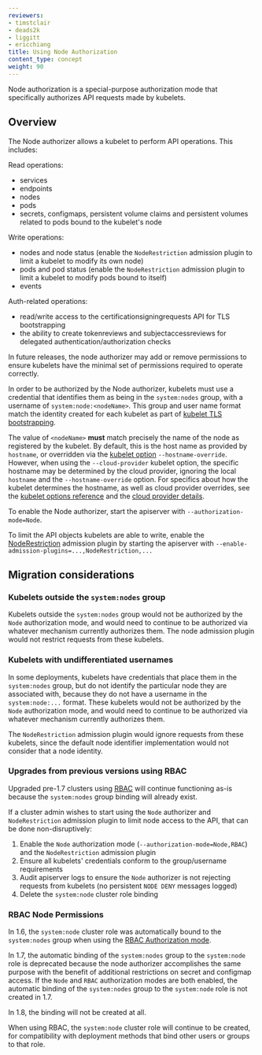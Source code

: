 ```yaml
---
reviewers:
- timstclair
- deads2k
- liggitt
- ericchiang
title: Using Node Authorization
content_type: concept
weight: 90
---
```


<!-- overview -->
Node authorization is a special-purpose authorization mode that specifically authorizes API requests made by kubelets.


<!-- body -->
## Overview

The Node authorizer allows a kubelet to perform API operations. This includes:

Read operations:

* services
* endpoints
* nodes
* pods
* secrets, configmaps, persistent volume claims and persistent volumes related to pods bound to the kubelet's node

Write operations:

* nodes and node status (enable the `NodeRestriction` admission plugin to limit a kubelet to modify its own node)
* pods and pod status (enable the `NodeRestriction` admission plugin to limit a kubelet to modify pods bound to itself)
* events

Auth-related operations:

* read/write access to the certificationsigningrequests API for TLS bootstrapping
* the ability to create tokenreviews and subjectaccessreviews for delegated authentication/authorization checks

In future releases, the node authorizer may add or remove permissions to ensure kubelets
have the minimal set of permissions required to operate correctly.

In order to be authorized by the Node authorizer, kubelets must use a credential that identifies them as 
being in the `system:nodes` group, with a username of `system:node:<nodeName>`.
This group and user name format match the identity created for each kubelet as part of 
[kubelet TLS bootstrapping](/docs/reference/command-line-tools-reference/kubelet-tls-bootstrapping/).

The value of `<nodeName>` **must** match precisely the name of the node as registered by the kubelet. By default, this is the host name as provided by `hostname`, or overridden via the [kubelet option](/docs/reference/command-line-tools-reference/kubelet/) `--hostname-override`. However, when using the `--cloud-provider` kubelet option, the specific hostname may be determined by the cloud provider, ignoring the local `hostname` and the `--hostname-override` option. 
For specifics about how the kubelet determines the hostname, as well as cloud provider overrides, see the [kubelet options reference](/docs/reference/command-line-tools-reference/kubelet/) and the [cloud provider details](/docs/concepts/cluster-administration/cloud-providers/).

To enable the Node authorizer, start the apiserver with `--authorization-mode=Node`.

To limit the API objects kubelets are able to write, enable the [NodeRestriction](/docs/reference/access-authn-authz/admission-controllers#noderestriction) admission plugin by starting the apiserver with `--enable-admission-plugins=...,NodeRestriction,...`

## Migration considerations

### Kubelets outside the `system:nodes` group

Kubelets outside the `system:nodes` group would not be authorized by the `Node` authorization mode,
and would need to continue to be authorized via whatever mechanism currently authorizes them.
The node admission plugin would not restrict requests from these kubelets.

### Kubelets with undifferentiated usernames

In some deployments, kubelets have credentials that place them in the `system:nodes` group,
but do not identify the particular node they are associated with,
because they do not have a username in the `system:node:...` format.
These kubelets would not be authorized by the `Node` authorization mode,
and would need to continue to be authorized via whatever mechanism currently authorizes them.

The `NodeRestriction` admission plugin would ignore requests from these kubelets,
since the default node identifier implementation would not consider that a node identity.

### Upgrades from previous versions using RBAC

Upgraded pre-1.7 clusters using [RBAC](/docs/reference/access-authn-authz/rbac/) will continue functioning as-is because the `system:nodes` group binding will already exist.

If a cluster admin wishes to start using the `Node` authorizer and `NodeRestriction` admission plugin
to limit node access to the API, that can be done non-disruptively:

1. Enable the `Node` authorization mode (`--authorization-mode=Node,RBAC`) and the `NodeRestriction` admission plugin
2. Ensure all kubelets' credentials conform to the group/username requirements
3. Audit apiserver logs to ensure the `Node` authorizer is not rejecting requests from kubelets (no persistent `NODE DENY` messages logged)
4. Delete the `system:node` cluster role binding

### RBAC Node Permissions

In 1.6, the `system:node` cluster role was automatically bound to the `system:nodes` group when using the [RBAC Authorization mode](/docs/reference/access-authn-authz/rbac/).

In 1.7, the automatic binding of the `system:nodes` group to the `system:node` role is deprecated
because the node authorizer accomplishes the same purpose with the benefit of additional restrictions
on secret and configmap access. If the `Node` and `RBAC` authorization modes are both enabled,
the automatic binding of the `system:nodes` group to the `system:node` role is not created in 1.7.

In 1.8, the binding will not be created at all.

When using RBAC, the `system:node` cluster role will continue to be created,
for compatibility with deployment methods that bind other users or groups to that role.

